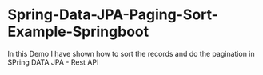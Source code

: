 # Spring-Data-JPA-Paging-Sort-Example-Springboot
In this Demo  I have shown how to sort the records and do the pagination in SPring DATA JPA - Rest API
